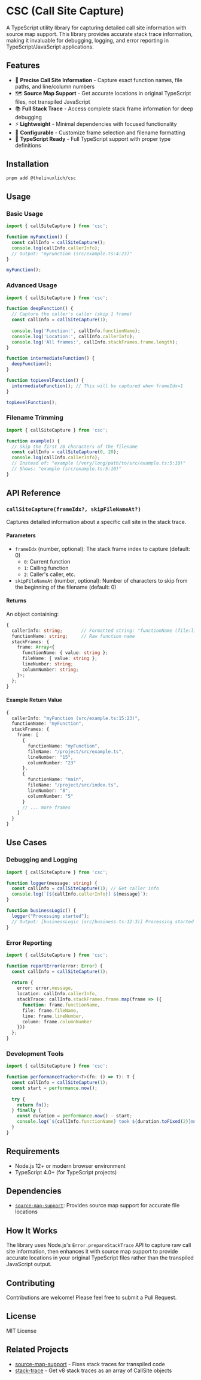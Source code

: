 # CSC (Call Site Capture)

A TypeScript utility library for capturing detailed call site information with source map support. This library provides accurate stack trace information, making it invaluable for debugging, logging, and error reporting in TypeScript/JavaScript applications.

## Features

- 🎯 **Precise Call Site Information** - Capture exact function names, file paths, and line/column numbers
- 🗺️ **Source Map Support** - Get accurate locations in original TypeScript files, not transpiled JavaScript
- 📚 **Full Stack Trace** - Access complete stack frame information for deep debugging
- ⚡ **Lightweight** - Minimal dependencies with focused functionality
- 🔧 **Configurable** - Customize frame selection and filename formatting
- 📝 **TypeScript Ready** - Full TypeScript support with proper type definitions

## Installation

```bash
pnpm add @thelinuxlich/csc
```

## Usage

### Basic Usage

```typescript
import { callSiteCapture } from 'csc';

function myFunction() {
  const callInfo = callSiteCapture();
  console.log(callInfo.callerInfo);
  // Output: "myFunction (src/example.ts:4:23)"
}

myFunction();
```

### Advanced Usage

```typescript
import { callSiteCapture } from 'csc';

function deepFunction() {
  // Capture the caller's caller (skip 1 frame)
  const callInfo = callSiteCapture(1);
  
  console.log('Function:', callInfo.functionName);
  console.log('Location:', callInfo.callerInfo);
  console.log('All frames:', callInfo.stackFrames.frame.length);
}

function intermediateFunction() {
  deepFunction();
}

function topLevelFunction() {
  intermediateFunction(); // This will be captured when frameIdx=1
}

topLevelFunction();
```

### Filename Trimming

```typescript
import { callSiteCapture } from 'csc';

function example() {
  // Skip the first 20 characters of the filename
  const callInfo = callSiteCapture(0, 20);
  console.log(callInfo.callerInfo);
  // Instead of: "example (/very/long/path/to/src/example.ts:5:10)"
  // Shows: "example (src/example.ts:5:10)"
}
```

## API Reference

### `callSiteCapture(frameIdx?, skipFileNameAt?)`

Captures detailed information about a specific call site in the stack trace.

#### Parameters

- `frameIdx` (number, optional): The stack frame index to capture (default: 0)
  - `0`: Current function
  - `1`: Calling function
  - `2`: Caller's caller, etc.
- `skipFileNameAt` (number, optional): Number of characters to skip from the beginning of the filename (default: 0)

#### Returns

An object containing:

```typescript
{
  callerInfo: string;       // Formatted string: "functionName (file:line:column)"
  functionName: string;     // Raw function name
  stackFrames: {
    frame: Array<{
      functionName: { value: string };
      fileName: { value: string };
      lineNumber: string;
      columnNumber: string;
    }>;
  };
}
```

#### Example Return Value

```typescript
{
  callerInfo: "myFunction (src/example.ts:15:23)",
  functionName: "myFunction",
  stackFrames: {
    frame: [
      {
        functionName: "myFunction",
        fileName: "/project/src/example.ts",
        lineNumber: "15",
        columnNumber: "23"
      },
      {
        functionName: "main",
        fileName: "/project/src/index.ts",
        lineNumber: "8",
        columnNumber: "5"
      }
      // ... more frames
    ]
  }
}
```

## Use Cases

### Debugging and Logging

```typescript
import { callSiteCapture } from 'csc';

function logger(message: string) {
  const callInfo = callSiteCapture(1); // Get caller info
  console.log(`[${callInfo.callerInfo}] ${message}`);
}

function businessLogic() {
  logger("Processing started");
  // Output: [businessLogic (src/business.ts:12:3)] Processing started
}
```

### Error Reporting

```typescript
import { callSiteCapture } from 'csc';

function reportError(error: Error) {
  const callInfo = callSiteCapture(1);
  
  return {
    error: error.message,
    location: callInfo.callerInfo,
    stackTrace: callInfo.stackFrames.frame.map(frame => ({
      function: frame.functionName,
      file: frame.fileName,
      line: frame.lineNumber,
      column: frame.columnNumber
    }))
  };
}
```

### Development Tools

```typescript
import { callSiteCapture } from 'csc';

function performanceTracker<T>(fn: () => T): T {
  const callInfo = callSiteCapture(1);
  const start = performance.now();
  
  try {
    return fn();
  } finally {
    const duration = performance.now() - start;
    console.log(`${callInfo.functionName} took ${duration.toFixed(2)}ms`);
  }
}
```

## Requirements

- Node.js 12+ or modern browser environment
- TypeScript 4.0+ (for TypeScript projects)

## Dependencies

- [`source-map-support`](https://www.npmjs.com/package/source-map-support): Provides source map support for accurate file locations

## How It Works

The library uses Node.js's `Error.prepareStackTrace` API to capture raw call site information, then enhances it with source map support to provide accurate locations in your original TypeScript files rather than the transpiled JavaScript output.

## Contributing

Contributions are welcome! Please feel free to submit a Pull Request.

## License

MIT License

## Related Projects

- [source-map-support](https://github.com/evanw/node-source-map-support) - Fixes stack traces for transpiled code
- [stack-trace](https://github.com/felixge/node-stack-trace) - Get v8 stack traces as an array of CallSite objects